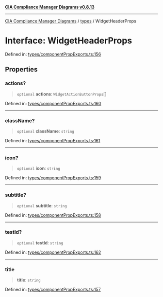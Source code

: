 [**CIA Compliance Manager Diagrams v0.8.13**](../../README.md)

***

[CIA Compliance Manager Diagrams](../../modules.md) / [types](../README.md) / WidgetHeaderProps

# Interface: WidgetHeaderProps

Defined in: [types/componentPropExports.ts:156](https://github.com/Hack23/cia-compliance-manager/blob/2f6ce8651c6fa9a0d9c8860576f0ee67ef038efd/src/types/componentPropExports.ts#L156)

## Properties

### actions?

> `optional` **actions**: `WidgetActionButtonProps`[]

Defined in: [types/componentPropExports.ts:160](https://github.com/Hack23/cia-compliance-manager/blob/2f6ce8651c6fa9a0d9c8860576f0ee67ef038efd/src/types/componentPropExports.ts#L160)

***

### className?

> `optional` **className**: `string`

Defined in: [types/componentPropExports.ts:161](https://github.com/Hack23/cia-compliance-manager/blob/2f6ce8651c6fa9a0d9c8860576f0ee67ef038efd/src/types/componentPropExports.ts#L161)

***

### icon?

> `optional` **icon**: `string`

Defined in: [types/componentPropExports.ts:159](https://github.com/Hack23/cia-compliance-manager/blob/2f6ce8651c6fa9a0d9c8860576f0ee67ef038efd/src/types/componentPropExports.ts#L159)

***

### subtitle?

> `optional` **subtitle**: `string`

Defined in: [types/componentPropExports.ts:158](https://github.com/Hack23/cia-compliance-manager/blob/2f6ce8651c6fa9a0d9c8860576f0ee67ef038efd/src/types/componentPropExports.ts#L158)

***

### testId?

> `optional` **testId**: `string`

Defined in: [types/componentPropExports.ts:162](https://github.com/Hack23/cia-compliance-manager/blob/2f6ce8651c6fa9a0d9c8860576f0ee67ef038efd/src/types/componentPropExports.ts#L162)

***

### title

> **title**: `string`

Defined in: [types/componentPropExports.ts:157](https://github.com/Hack23/cia-compliance-manager/blob/2f6ce8651c6fa9a0d9c8860576f0ee67ef038efd/src/types/componentPropExports.ts#L157)
